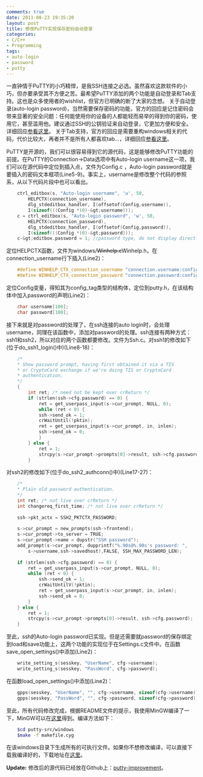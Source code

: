 ```yaml
---
comments: true
date: 2011-08-23 19:35:20
layout: post
title: 修改PuTTY实现保存密码自动登录
categories:
- C/C++
- Programming
tags:
- auto-login
- password
- putty
---
```


一直钟情于PuTTY的小巧精悍，是我SSH连接之必选。虽然喜欢这款软件的小巧，但亦要承受其不方便之苦。最希望PuTTY添加的两个功能是自动登录和Tab支持。这也是众多使用者的wishlist，但官方已明确的断了大家的念想。
关于自动登录(auto-login password)，当然需要保存密码的功能，官方的回应是记住密码会带来显著的安全问题：任何能使用你的设备的人都能轻而易举的得到你的密码，使用它，甚至滥用他。建议通过SSH的公钥验证来自动登录，它更加方便和安全。详细回应[参看这里](http://www.chiark.greenend.org.uk/~sgtatham/putty/faq.html#faq-password-remember)。
关于Tab支持，官方的回应是需要重构windows相关的代码，代价比较大，再者并不是所有人都喜欢tab...，详细回应[参看这里](http://www.chiark.greenend.org.uk/~sgtatham/putty/wishlist/multiple-connections.html)。
<!-- more -->
PuTTY是开源的，我们可以很容易得到它的源代码，这是能够修改PuTTY功能的前提。在PuTTY的Connection->Data选项中有Auto-login username这一项，我们可以在源代码中定位到插入点，文件为Config.c ，Auto-login password就是要插入的密码文本框项(Line5-9)。事实上，username是修改整个代码的参照系，从以下代码片段中也可以看出。
``` c    
    ctrl_editbox(s, "Auto-login username", 'u', 50,
        HELPCTX(connection_username),
		dlg_stdeditbox_handler, I(offsetof(Config,username)),
		I(sizeof(((Config *)0)-&gt;username)));
    c = ctrl_editbox(s, "Auto-login password", 'w', 50,
		HELPCTX(connection_password),
		dlg_stdeditbox_handler, I(offsetof(Config,password)),
		I(sizeof(((Config *)0)-&gt;password)));
    c-&gt;editbox.password = 1; //password type, do not display directly
```    
定位HELPCTX函数，文件为windows/<del>Winhelp.c</del>Winhelp.h，在connection_username行下插入(Line2)：
``` c 
    #define WINHELP_CTX_connection_username "connection.username:config-username"
    #define WINHELP_CTX_connection_password "connection.password:config-password"
```
定位Config变量，得知其为config_tag类型的结构体，定位到putty.h，在该结构体中加入password的声明(Line2)：
``` c    
    char username[100];
    char password[100];
```
接下来就是对password的处理了，在ssh连接的auto login时，会处理username，同理在该函数中，添加对password的处理。ssh连接有两种方式：ssh1和ssh2，所以对应的两个函数都要修改。文件为Ssh.c。对ssh1的修改如下(位于do_ssh1_login()中)(Line8-18)：
``` c 
    /*
    * Show password prompt, having first obtained it via a TIS
    * or CryptoCard exchange if we're doing TIS or CryptoCard
    * authentication.
    */
    {
        int ret; /* need not be kept over crReturn */
    	if (strlen(ssh->cfg.password) == 0) {
    	    ret = get_userpass_input(s->cur_prompt, NULL, 0);
    	    while (ret < 0) {
    		ssh->send_ok = 1;
    		crWaitUntil(!pktin);
    		ret = get_userpass_input(s->cur_prompt, in, inlen);
    		ssh->send_ok = 0;
    	    }
    	} else {
    		ret = 1;
    		strcpy(s->cur_prompt->prompts[0]->result, ssh->cfg.password);
    	}
```
对ssh2的修改如下(位于do_ssh2_authconn()中)(Line17-27)：
``` c
    /*
    * Plain old password authentication.
    */
    int ret; /* not live over crReturn */
    int changereq_first_time; /* not live over crReturn */
    
    ssh->pkt_actx = SSH2_PKTCTX_PASSWORD;
    
    s->cur_prompt = new_prompts(ssh->frontend);
    s->cur_prompt->to_server = TRUE;
    s->cur_prompt->name = dupstr("SSH password");
    add_prompt(s->cur_prompt, dupprintf("%.90s@%.90s's password: ",
        s->username,ssh->savedhost),FALSE, SSH_MAX_PASSWORD_LEN);
    
    if (strlen(ssh->cfg.password) == 0) {
        ret = get_userpass_input(s->cur_prompt, NULL, 0);
    	while (ret < 0) {
    	    ssh->send_ok = 1;
    		crWaitUntilV(!pktin);
    		ret = get_userpass_input(s->cur_prompt, in, inlen);
    		ssh->send_ok = 0;
    	}
    } else {
    	ret = 1;
        strcpy(s->cur_prompt->prompts[0]->result, ssh->cfg.password);
    }
```
至此，ssh的Auto-login password已实现。但是还需要就password的保存绑定到load和save功能上，这两个功能的实现位于在Settings.c文件中。在函数save_open_settings()中添加(Line2)：
``` c
    write_setting_s(sesskey, "UserName", cfg->username);
    write_setting_s(sesskey, "PassWord", cfg->password);
```
在函数load_open_settings()中添加(Line2)：
``` c
    gpps(sesskey, "UserName", "", cfg->username, sizeof(cfg->username));
    gpps(sesskey, "PassWord", "", cfg->password, sizeof(cfg->password));
```
至此，所有代码修改完成，根据README文件的提示，我使用MinGW编译了一下，MinGW可以在[这里](http://www.mingw.org/)得到。编译方法如下：
``` bash    
    $cd putty-src/windows
    $make -f makefile.cyg
```    
在该windows目录下生成所有的可执行文件。如果你不想修改编译，可以直接下载我编译好的，下载地址在[这里](http://www.box.net/shared/3j344ux1ssc5681m5qgd)。

**Update:** 修改后的源代码已经放在Github上：[putty-improvement](https://github.com/YYGCui/putty-improvement)。
